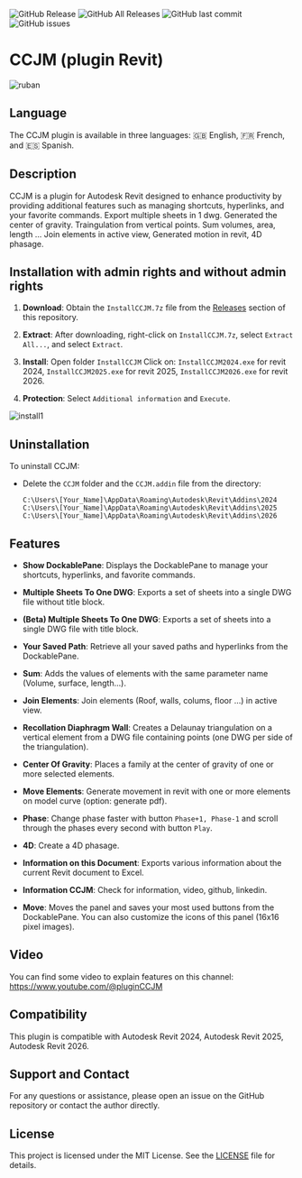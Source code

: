 ![GitHub Release](https://img.shields.io/github/v/release/98juju98/CCJM?include_prereleases&style=flat)
![GitHub All Releases](https://img.shields.io/github/downloads/98juju98/CCJM/total?style=flat)
![GitHub last commit](https://img.shields.io/github/last-commit/98juju98/CCJM?style=flat)
![GitHub issues](https://img.shields.io/github/issues/98juju98/CCJM?style=flat)

# CCJM (plugin Revit)
![ruban](https://github.com/user-attachments/assets/724362a0-3107-41a1-9fb5-8f9daeb5764c)

## Language

The CCJM plugin is available in three languages: 🇬🇧 English, 🇫🇷 French, and 🇪🇸 Spanish.

## Description

CCJM is a plugin for Autodesk Revit designed to enhance productivity by providing additional features such as managing shortcuts, hyperlinks, and your favorite commands. Export multiple sheets in 1 dwg. Generated the center of gravity. Traingulation from vertical points. Sum volumes, area, length ... Join elements in active view, Generated motion in revit, 4D phasage.

## Installation with admin rights and without admin rights
1. **Download**: Obtain the `InstallCCJM.7z` file from the [Releases](https://github.com/98juju98/CCJM/releases) section of this repository.

2. **Extract**: After downloading, right-click on `InstallCCJM.7z`, select `Extract All...`, and select `Extract`.  

3. **Install**: Open folder `InstallCCJM` Click on: `InstallCCJM2024.exe` for revit 2024, `InstallCCJM2025.exe` for revit 2025, `InstallCCJM2026.exe` for revit 2026.

4. **Protection**: Select `Additional information` and `Execute`.     

![install1](https://github.com/user-attachments/assets/6b1bf1b8-7474-4d51-b7c1-7f8390524df1)
  
## Uninstallation

To uninstall CCJM:

- Delete the `CCJM` folder and the `CCJM.addin` file from the directory:
  
  ```
  C:\Users\[Your_Name]\AppData\Roaming\Autodesk\Revit\Addins\2024
  C:\Users\[Your_Name]\AppData\Roaming\Autodesk\Revit\Addins\2025
  C:\Users\[Your_Name]\AppData\Roaming\Autodesk\Revit\Addins\2026
  ```

## Features

- **Show DockablePane**: Displays the DockablePane to manage your shortcuts, hyperlinks, and favorite commands.

- **Multiple Sheets To One DWG**: Exports a set of sheets into a single DWG file without title block.

- **(Beta) Multiple Sheets To One DWG**: Exports a set of sheets into a single DWG file with title block.

- **Your Saved Path**: Retrieve all your saved paths and hyperlinks from the DockablePane.

- **Sum**: Adds the values of elements with the same parameter name (Volume, surface, length...).

- **Join Elements**: Join elements (Roof, walls, colums, floor ...) in active view.

- **Recollation Diaphragm Wall**: Creates a Delaunay triangulation on a vertical element from a DWG file containing points (one DWG per side of the triangulation).

- **Center Of Gravity**: Places a family at the center of gravity of one or more selected elements.

- **Move Elements**: Generate movement in revit with one or more elements on model curve (option: generate pdf).

- **Phase**: Change phase faster with button `Phase+1, Phase-1` and scroll through the phases every second with button `Play`.

- **4D**: Create a 4D phasage.

- **Information on this Document**: Exports various information about the current Revit document to Excel.

- **Information CCJM**: Check for information, video, github, linkedin.

- **Move**: Moves the panel and saves your most used buttons from the DockablePane. You can also customize the icons of this panel (16x16 pixel images).

## Video

You can find some video to explain features on this channel: https://www.youtube.com/@pluginCCJM

## Compatibility

This plugin is compatible with Autodesk Revit 2024, Autodesk Revit 2025, Autodesk Revit 2026.

## Support and Contact

For any questions or assistance, please open an issue on the GitHub repository or contact the author directly.

## License

This project is licensed under the MIT License. See the [LICENSE](https://github.com/98juju98/CCJM/blob/main/LICENSE) file for details.

